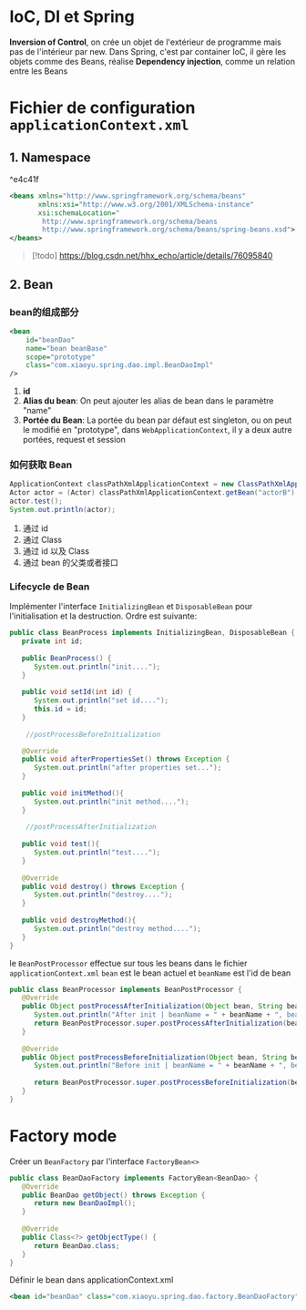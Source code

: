 
# IoC, DI et Spring

**Inversion of Control**, on crée un objet de l'extérieur de programme mais pas de l'intérieur par new. Dans Spring, c'est par container IoC, il gère les objets comme des Beans, réalise **Dependency injection**, comme un relation entre les Beans

# Fichier de configuration `applicationContext.xml`

## 1. Namespace

^e4c41f

```xml
<beans xmlns="http://www.springframework.org/schema/beans"  
       xmlns:xsi="http://www.w3.org/2001/XMLSchema-instance"  
       xsi:schemaLocation="  
        http://www.springframework.org/schema/beans        
        http://www.springframework.org/schema/beans/spring-beans.xsd">
</beans>
```

> [!todo] 
> https://blog.csdn.net/hhx_echo/article/details/76095840 

## 2. Bean

### bean的组成部分

```xml
<bean 
	id="beanDao" 
	name="bean beanBase" 
	scope="prototype" 
	class="com.xiaoyu.spring.dao.impl.BeanDaoImpl"
/>
```

1. **id**
2. **Alias du bean**: On peut ajouter les alias de bean dans le paramètre "name"
3. **Portée du Bean**: La portée du bean par défaut est singleton, ou on peut le modifié en "prototype", dans `WebApplicationContext`, il y a deux autre portées, request et session

### 如何获取 Bean

``` java
ApplicationContext classPathXmlApplicationContext = new ClassPathXmlApplicationContext("applicationContext.xml");  
Actor actor = (Actor) classPathXmlApplicationContext.getBean("actorB");  
actor.test();  
System.out.println(actor);
```

1. 通过 id
2. 通过 Class
3. 通过 id 以及 Class
4. 通过 bean 的父类或者接口

### Lifecycle de Bean

Implémenter l'interface `InitializingBean` et `DisposableBean` pour l'initialisation et la destruction.
Ordre est suivante:

```java
public class BeanProcess implements InitializingBean, DisposableBean {  
   private int id;  
  
   public BeanProcess() {  
      System.out.println("init....");  
   }  
  
   public void setId(int id) {  
      System.out.println("set id....");  
      this.id = id;  
   }  
	
	//postProcessBeforeInitialization

   @Override  
   public void afterPropertiesSet() throws Exception {  
      System.out.println("after properties set...");  
   }  
  
   public void initMethod(){  
      System.out.println("init method....");  
   }  
   
	//postProcessAfterInitialization
   
   public void test(){  
      System.out.println("test....");  
   }  
  
   @Override  
   public void destroy() throws Exception {  
      System.out.println("destroy....");  
   }  
  
   public void destroyMethod(){  
      System.out.println("destroy method....");  
   }  
}
```

le `BeanPostProcessor` effectue sur tous les beans dans le fichier `applicationContext.xml`
`bean` est le bean actuel et `beanName` est l'id de bean

```java
public class BeanProcessor implements BeanPostProcessor {  
   @Override  
   public Object postProcessAfterInitialization(Object bean, String beanName) throws BeansException {  
      System.out.println("After init | beanName = " + beanName + ", bean = " + bean);  
      return BeanPostProcessor.super.postProcessAfterInitialization(bean, beanName);  
   }  
  
   @Override  
   public Object postProcessBeforeInitialization(Object bean, String beanName) throws BeansException {  
      System.out.println("Before init | beanName = " + beanName + ", bean = " + bean);  
  
      return BeanPostProcessor.super.postProcessBeforeInitialization(bean, beanName);  
   }  
}
```

# Factory mode

Créer un `BeanFactory` par l'interface `FactoryBean<>`

```java
public class BeanDaoFactory implements FactoryBean<BeanDao> {  
   @Override  
   public BeanDao getObject() throws Exception {  
      return new BeanDaoImpl();  
   }  
  
   @Override  
   public Class<?> getObjectType() {  
      return BeanDao.class;  
   }  
}
```

Définir le bean dans applicationContext.xml

```xml
<bean id="beanDao" class="com.xiaoyu.spring.dao.factory.BeanDaoFactory"/>
```

